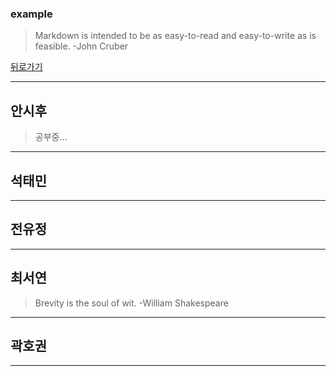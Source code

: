 ### example
> Markdown is intended to be as easy-to-read and easy-to-write as is feasible. -John Cruber

[뒤로가기](./README.md)

* * *
## 안시후
> 공부중...
  
_ _ _
## 석태민
  
_ _ _
## 전유정
  
_ _ _
## 최서연
> Brevity is the soul of wit. -William Shakespeare  
_ _ _
## 곽호권
  
_ _ _
